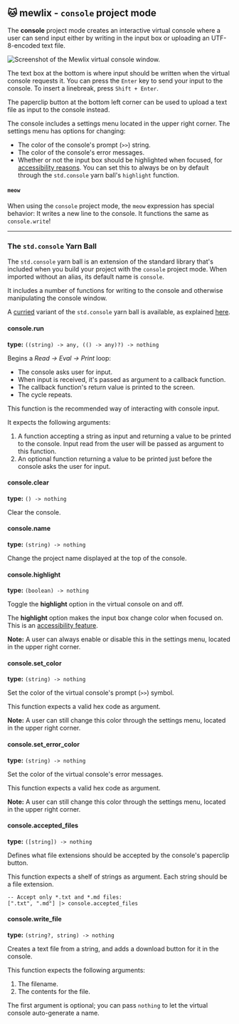 ## 🐱 mewlix - `console` project mode

The **console** project mode creates an interactive virtual console where a user can send input either by writing in the input box or uploading an UTF-8-encoded text file.

![Screenshot of the Mewlix virtual console window.](/mewlix-images/console-01.png)

The text box at the bottom is where input should be written when the virtual console requests it. You can press the `Enter` key to send your input to the console. To insert a linebreak, press `Shift + Enter`.

The paperclip button at the bottom left corner can be used to upload a text file as input to the console instead.

The console includes a settings menu located in the upper right corner. The settings menu has options for changing:
- The color of the console's prompt (`>>`) string.
- The color of the console's error messages.
- Whether or not the input box should be highlighted when focused, for [accessibility reasons](https://stackoverflow.com/a/9274994/19764270). You can set this to always be on by default through the `std.console` yarn ball's `highlight` function.

#### `meow`
When using the `console` project mode, the `meow` expression has special behavior: It writes a new line to the console. It functions the same as `console.write`!

----

### The `std.console` Yarn Ball
The `std.console` yarn ball is an extension of the standard library that's included when you build your project with the `console` project mode. When imported without an alias, its default name is `console`.

It includes a number of functions for writing to the console and otherwise manipulating the console window.

A [curried](https://en.wikipedia.org/wiki/Currying) variant of the `std.console` yarn ball is available, as explained [here](@mewlix/functional-patterns#std-console-curry).

#### console.run

**type:** `((string) -> any, (() -> any)?) -> nothing`

Begins a *Read -> Eval -> Print* loop:
- The console asks user for input.
- When input is received, it's passed as argument to a callback function.
- The callback function's return value is printed to the screen.
- The cycle repeats.

This function is the recommended way of interacting with console input.

It expects the following arguments:
1. A function accepting a string as input and returning a value to be printed to the console. Input read from the user will be passed as argument to this function.
2. An optional function returning a value to be printed just before the console asks the user for input.

#### console.clear

**type:** `() -> nothing`

Clear the console.

#### console.name

**type:** `(string) -> nothing`

Change the project name displayed at the top of the console.

#### console.highlight

**type:** `(boolean) -> nothing`

Toggle the **highlight** option in the virtual console on and off.

The **highlight** option makes the input box change color when focused on. This is an [accessibility feature](https://stackoverflow.com/a/9274994/19764270).

**Note:** A user can always enable or disable this in the settings menu, located in the upper right corner.

#### console.set_color

**type:** `(string) -> nothing`

Set the color of the virtual console's prompt (`>>`) symbol.

This function expects a valid hex code as argument.

**Note:** A user can still change this color through the settings menu, located in the upper right corner.

#### console.set_error_color
**type:** `(string) -> nothing`

Set the color of the virtual console's error messages.

This function expects a valid hex code as argument.

**Note:** A user can still change this color through the settings menu, located in the upper right corner.

#### console.accepted_files

**type:** `([string]) -> nothing`

Defines what file extensions should be accepted by the console's paperclip button.

This function expects a shelf of strings as argument. Each string should be a file extension.

```mewlix
-- Accept only *.txt and *.md files:
[".txt", ".md"] |> console.accepted_files
```

#### console.write_file

**type:** `(string?, string) -> nothing`

Creates a text file from a string, and adds a download button for it in the console.

This function expects the following arguments:
1. The filename.
2. The contents for the file.

The first argument is optional; you can pass `nothing` to let the virtual console auto-generate a name.
